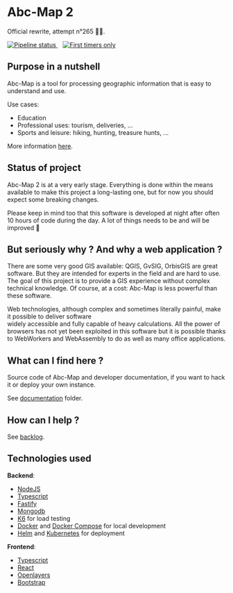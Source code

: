 # Abc-Map 2

Official rewrite, attempt n°265 👨‍💻.

<div>
  <a href="https://gitlab.com/remipassmoilesel/abc-map-2/-/commits/master">
    <img alt="Pipeline status" src="https://gitlab.com/remipassmoilesel/abc-map-2/badges/master/pipeline.svg" />
  </a>
  &nbsp;&nbsp;
  <a href="https://www.firsttimersonly.com/">
    <img alt="First timers only" src="https://img.shields.io/badge/first--timers--only-friendly-blue.svg?style=flat-square" />
  </a>
</div>


## Purpose in a nutshell

Abc-Map is a tool for processing geographic information that is easy to understand and use.

Use cases:             

- Education
- Professional uses: tourism, deliveries, ...
- Sports and leisure: hiking, hunting, treasure hunts, ...

More information [here](https://alpha.abc-map.fr/documentation).    


## Status of project

Abc-Map 2 is at a very early stage. Everything is done within the means available to make this project a 
long-lasting one, but for now you should expect some breaking changes.

Please keep in mind too that this software is developed at night after often 10 hours of code during the day. 
A lot of things needs to be and will be improved 💪    


## But seriously why ? And why a web application ?

There are some very good GIS available: QGIS, GvSIG, OrbisGIS are great software. But they are intended for 
experts in the field and are hard to use. The goal of this project is to provide a GIS experience without 
complex technical knowledge. Of course, at a cost: Abc-Map is less powerful than these software.            

Web technologies, although complex and sometimes literally painful, make it possible to deliver software  
widely accessible and fully capable of heavy calculations. All the power of browsers has not yet been exploited 
in this software but it is possible thanks to WebWorkers and WebAssembly to do as well as many office 
applications.    


## What can I find here ?

Source code of Abc-Map and developer documentation, if you want to hack it or deploy your own instance.    

See [documentation](./documentation) folder.


## How can I help ?

See [backlog](./documentation/5_backlog.md).


## Technologies used 

**Backend**:
- [NodeJS](https://nodejs.org/en/)
- [Typescript](https://www.typescriptlang.org/)
- [Fastify](https://www.fastify.io/)
- [Mongodb](https://www.mongodb.com/)
- [K6](https://k6.io/) for load testing
- [Docker](https://www.docker.com/) and [Docker Compose](https://docs.docker.com/compose/) for local development
- [Helm](https://helm.sh/) and [Kubernetes](https://kubernetes.io/) for deployment

**Frontend**: 
- [Typescript](https://www.typescriptlang.org/)
- [React](https://reactjs.org/)
- [Openlayers](https://openlayers.org/)
- [Bootstrap](https://getbootstrap.com)

